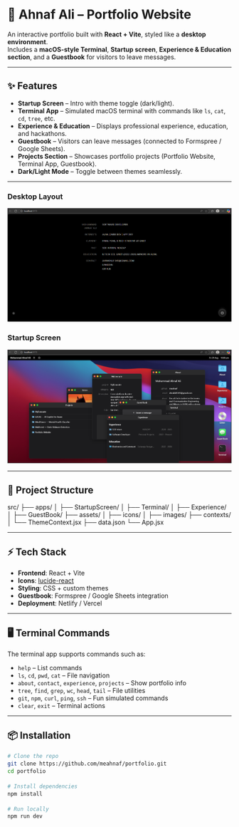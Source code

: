 # 🚀 Ahnaf Ali – Portfolio Website  

An interactive portfolio built with **React + Vite**, styled like a **desktop environment**.  
Includes a **macOS-style Terminal**, **Startup screen**, **Experience & Education section**, and a **Guestbook** for visitors to leave messages.  

---

## ✨ Features
- **Startup Screen** – Intro with theme toggle (dark/light).  
- **Terminal App** – Simulated macOS terminal with commands like `ls`, `cat`, `cd`, `tree`, etc.  
- **Experience & Education** – Displays professional experience, education, and hackathons.  
- **Guestbook** – Visitors can leave messages (connected to Formspree / Google Sheets).  
- **Projects Section** – Showcases portfolio projects (Portfolio Website, Terminal App, Guestbook).  
- **Dark/Light Mode** – Toggle between themes seamlessly.  

---


### Desktop Layout
![Desktop Screenshot](screenshots\desktop.png)

### Startup Screen
![Startup Screenshot](./screenshots/startup.png)





---

## 📂 Project Structure
src/
├── apps/
│ ├── StartupScreen/
│ ├── Terminal/
│ ├── Experience/
│ ├── GuestBook/
├── assets/
│ ├── icons/
│ ├── images/
├── contexts/
│ └── ThemeContext.jsx
├── data.json
└── App.jsx


---

## ⚡ Tech Stack
- **Frontend**: React + Vite  
- **Icons**: [lucide-react](https://lucide.dev/)  
- **Styling**: CSS + custom themes  
- **Guestbook**: Formspree / Google Sheets integration  
- **Deployment**: Netlify / Vercel  

---

## 🖥️ Terminal Commands
The terminal app supports commands such as:  

- `help` – List commands  
- `ls`, `cd`, `pwd`, `cat` – File navigation  
- `about`, `contact`, `experience`, `projects` – Show portfolio info  
- `tree`, `find`, `grep`, `wc`, `head`, `tail` – File utilities  
- `git`, `npm`, `curl`, `ping`, `ssh` – Fun simulated commands  
- `clear`, `exit` – Terminal actions  

---

## 📦 Installation
```bash
# Clone the repo
git clone https://github.com/meahnaf/portfolio.git
cd portfolio

# Install dependencies
npm install

# Run locally
npm run dev
